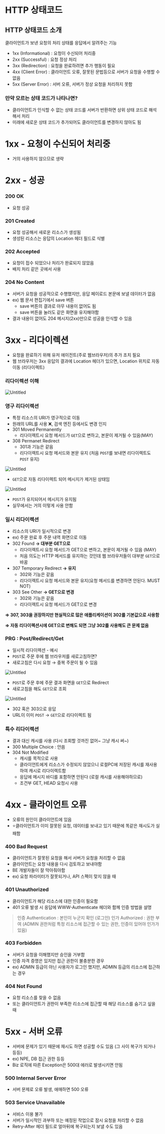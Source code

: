 # HTTP 상태코드

## HTTP 상태코드 소개

클라이언트가 보낸 요청의 처리 상태를 응답에서 알려주는 기능

- 1xx (Informational) : 요청이 수신되어 처리중
- 2xx (Successful) : 요청 정상 처리
- 3xx (Redirection) : 요청을 완료하려면 추가 행동이 필요
- 4xx (Client Error) : 클라이언트 오류, 잘못된 문법등으로 서버가 요청을 수행할 수 없음
- 5xx (Server Error) : 서버 오류, 서버가 정상 요청을 처리하지 못함

### 만약 모르는 상태 코드가 나타나면?

- 클라이언트가 인식할 수 없는 상태 코드를 서버가 반환하면 상위 상태 코드로 해석해서 처리
- 미래에 새로운 상태 코드가 추가되어도 클라이언트를 변경하지 않아도 됨

# 1xx - 요청이 수신되어 처리중

- 거의 사용하지 않으므로 생략

# 2xx - 성공

### 200 OK

- 요청 성공

### 201 Created

- 요청 성공해서 새로운 리소스가 생성됨
- 생성된 리소스는 응답의 Location 헤더 필드로 식별

### 202 Accepted

- 요청이 접수 되었으나 처리가 완료되지 않았음
- 배치 처리 같은 곳에서 사용

### 204 No Content

- 서버가 요청을 성공적으로 수행했지만, 응답 페이로드 본문에 보낼 데이터가 없음
- ex) 웹 문서 편집기에서 save 버튼
    - save 버튼의 결과로 아무 내용이 없어도 됨
    - save 버튼을 눌러도 같은 화면을 유지해야함
- 결과 내용이 없어도 204 메시지(2xx)만으로 성공을 인식할 수 있음

# 3xx - 리다이렉션

- 요청을 완료하기 위해 유저 에이전트(주로 웹브라우저)의 추가 조치 필요
- 웹 브라우저는 3xx 응답의 결과에 Location 헤더가 있으면, Location 위치로 자동 이동 (리다이렉트)

### 리다이렉션 이해

![Untitled](./img/Lecture06/Untitled.png)

### 영구 리다이렉션

- 특정 리소스의 URI가 영구적으로 이동
- 원래의 URL를 사용 ❌, 검색 엔진 등에서도 변경 인지
- 301 Moved Permanently
    - 리다이렉트시 요청 메서드가 `GET`으로 변하고, 본문이 제거될 수 있음(MAY)
- 308 Permanet Redirect
    - 301과 기능은 같음
    - 리다이렉트시 요청 메서드와 본문 유지 (처음 `POST`를 보내면 리다이렉트도 `POST` 유지)

![Untitled](./img/Lecture06/Untitled%201.png)

- `GET`으로 자동 리다이렉트 되어 메시지가 제거된 상태임

![Untitled](./img/Lecture06/Untitled%202.png)

- `POST`가 유지되어서 메시지가 유지됨
- 실무에서는 거의 이렇게 사용 안함

### 일시 리다이렉션

- 리소스의 URI가 일시적으로 변경
- ex) 주문 완료 후 주문 내역 화면으로 이동
- 302 Found **→ 대부분 GET으로**
    - 리다이렉트시 요청 메서드가 GET으로 변하고, 본문이 제거될 수 있음 (MAY)
    - 처음 의도는 HTTP 메서드를 유지하는 것인데 웹 브라우저들이 대부분 `GET`으로 바꿈
- 307 Temporary Redirect **→ 유지**
    - 302와 기능은 같음
    - 리다이렉트시 요청 메서드와 본문 유지(요청 메서드를 변경하면 안된다. MUST NOT)
- 303 See Other **→ GET으로 변경**
    - 302와 기능은 같음
    - 리다이렉트시 요청 메서드가 GET으로 변경

**⇒ 307, 303을 권장하지만 현실적으로 많은 애플리케이션이 302를 기본값으로 사용함**

**⇒ 자동 리다이렉션시에 GET으로 변해도 되면 그냥 302를 사용해도 큰 문제 없음**

### PRG : Post/Redirect/Get

- 일시적 리다이렉션 - 예시
- `POST`로 주문 후에 웹 브라우저를 새로고침하면?
- 새로고침은 다시 요청 → 중복 주문이 될 수 있음

![Untitled](./img/Lecture06/Untitled%203.png)

- `POST`로 주문 후에 주문 결과 화면을 `GET`으로 Redirect
- 새로고침을 해도 `GET`으로 조회

![Untitled](./img/Lecture06/Untitled%204.png)

- 302 혹은 303으로 응답
- URL이 이미 `POST` → `GET`으로 리다이렉트 됨

### 특수 리다이렉션

- 결과 대신 캐시를 사용 (다시 조회할 것까진 없어~ 그냥 캐시 써~)
- 300 Multiple Choice : 안씀
- 304 Not Modified
    - 캐시를 목적으로 사용
    - 클라이언트에게 리소스가 수정되지 않았으니 로컬PC에 저장된 캐시를 재사용하여 캐시로 리다이렉트함
    - 응답에 메시지 바디를 포함하면 안된다 (로컬 캐시를 사용해야하므로)
    - 조건부 GET, HEAD 요청시 사용

# 4xx - 클라이언트 오류

- 오류의 원인이 클라이언트에 있음
- ⭐클라이언트가 이미 잘못된 요청, 데이터를 보내고 있기 때문에 똑같은 재시도가 실패함

### 400 Bad Request

- 클라이언트가 잘못된 요청을 해서 서버가 요청을 처리할 수 없음
- 클라이언트는 요청 내용을 다시 검토하고 보내야함
- BE 개발자들이 잘 막아줘야함
- ex) 요청 파라미터가 잘못되거나, API 스펙이 맞지 않을 때

### 401 Unauthorized

- 클라이언트가 해당 리소스에 대한 인증이 필요함
- 401 오류 발생 시 응답에 WWW-Authenticate 헤더와 함께 인증 방법을 설명

> 인증 Authentication : 본인이 누군지 확인 (로그인)
인가 Authorized : 권한 부여 (ADMIN 권한처럼 특정 리소스에 접근할 수 있는 권한, 인증이 있어야 인가가 있음)
>

### 403 Forbidden

- 서버가 요청을 이해했지만 승인을 거부함
- 인증 자격 증명은 있지만 접근 권한이 불충분한 경우
- ex) ADMIN 등급이 아닌 사용자가 로그인 했지만, ADMIN 등급의 리소스에 접근하는 경우

### 404 Not Found

- 요청 리소스를 찾을 수 없음
- 또는 클라이언트가 권한이 부족한 리소스에 접근할 때 해당 리소스를 숨기고 싶을 때

# 5xx - 서버 오류

- 서버에 문제가 있기 때문에 재시도 하면 성공할 수도 있음 (그 사이 복구가 되거나 등등)
- ex) NPE, DB 접근 권한 등등
- Biz 로직에 따른 Exception은 500대 에러로 발생시키면 안됨

### 500 Internal Server Error

- 서버 문제로 오류 발생, 애매하면 500 오류

### 503 Service Unavailable

- 서비스 이용 불가
- 서버가 일시적인 과부하 또는 예정된 작업으로 잠시 요청을 처리할 수 없음
- Retry-After 헤더 필드로 얼마뒤에 복구되는지 보낼 수도 있음